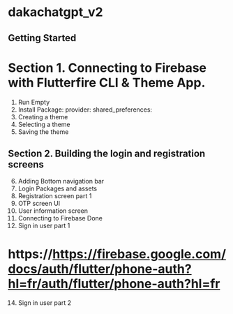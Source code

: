 # dakachatgpt_v2

## Getting Started
# Section 1. Connecting  to Firebase with Flutterfire CLI & Theme App.
1. Run Empty
2. Install Package: provider:  shared_preferences:
3. Creating a theme
4. Selecting a theme
5. Saving the theme
## Section 2. Building the login and registration screens
6. Adding Bottom navigation bar
7. Login Packages and assets
8. Registration screen part 1
10. OTP screen UI
11. User information screen
12. Connecting to Firebase Done
13. Sign in user part 1
# https://https://firebase.google.com/docs/auth/flutter/phone-auth?hl=fr/auth/flutter/phone-auth?hl=fr
14. Sign in user part 2


